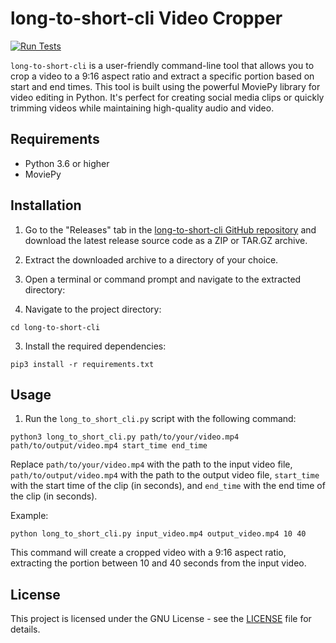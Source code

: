 # long-to-short-cli Video Cropper
[![Run Tests](https://github.com/bimsonz/long-to-short-cli/actions/workflows/test.yml/badge.svg)](https://github.com/bimsonz/long-to-short-cli/actions/workflows/test.yml)

`long-to-short-cli` is a user-friendly command-line tool that allows you to crop a video to a 9:16 aspect ratio and extract a specific portion based on start and end times. This tool is built using the powerful MoviePy library for video editing in Python. It's perfect for creating social media clips or quickly trimming videos while maintaining high-quality audio and video.

## Requirements
- Python 3.6 or higher
- MoviePy

## Installation

1. Go to the "Releases" tab in the [long-to-short-cli GitHub repository](https://github.com/bimsonz/long-to-short-cli/releases) and download the latest release source code as a ZIP or TAR.GZ archive.

2. Extract the downloaded archive to a directory of your choice.

3. Open a terminal or command prompt and navigate to the extracted directory:




2. Navigate to the project directory:

`cd long-to-short-cli`


3. Install the required dependencies:

`pip3 install -r requirements.txt`


## Usage

1. Run the `long_to_short_cli.py` script with the following command:

`python3 long_to_short_cli.py path/to/your/video.mp4 path/to/output/video.mp4 start_time end_time`


Replace `path/to/your/video.mp4` with the path to the input video file, `path/to/output/video.mp4` with the path to the output video file, `start_time` with the start time of the clip (in seconds), and `end_time` with the end time of the clip (in seconds).

Example:

`python long_to_short_cli.py input_video.mp4 output_video.mp4 10 40`


This command will create a cropped video with a 9:16 aspect ratio, extracting the portion between 10 and 40 seconds from the input video.

## License

This project is licensed under the GNU License - see the [LICENSE](LICENSE) file for details.
